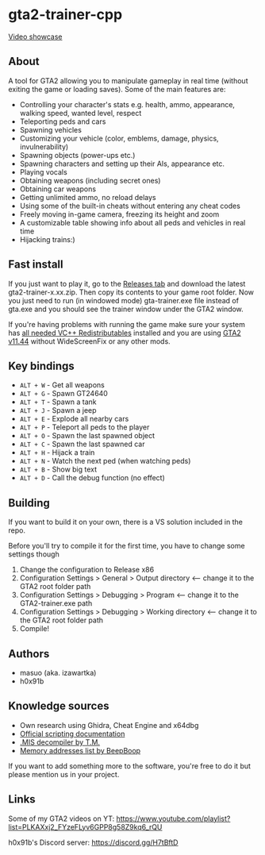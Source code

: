 # gta2-trainer-cpp

[Video showcase](https://www.youtube.com/watch?v=uAMWq2xMrv0)

## About
A tool for GTA2 allowing you to manipulate gameplay in real time (without exiting the game or loading saves). 
Some of the main features are:
- Controlling your character's stats e.g. health, ammo, appearance, walking speed, wanted level, respect
- Teleporting peds and cars
- Spawning vehicles
- Customizing your vehicle (color, emblems, damage, physics, invulnerability)
- Spawning objects (power-ups etc.)
- Spawning characters and setting up their AIs, appearance etc.
- Playing vocals
- Obtaining weapons (including secret ones)
- Obtaining car weapons
- Getting unlimited ammo, no reload delays
- Using some of the built-in cheats without entering any cheat codes
- Freely moving in-game camera, freezing its height and zoom
- A customizable table showing info about all peds and vehicles in real time
- Hijacking trains:)

## Fast install
If you just want to play it, go to the [Releases tab](https://github.com/izawartka/gta2-trainer-cpp/releases) and download
the latest gta2-trainer-x.xx.zip. Then copy its contents to your game root folder. Now you just need to run (in windowed mode)
gta-trainer.exe file instead of gta.exe and you should see the trainer window under the GTA2 window.

If you're having problems with running the game make sure your system has [all needed VC++ Redistributables](https://www.techpowerup.com/download/visual-c-redistributable-runtime-package-all-in-one/) installed and you are using [GTA2 v11.44](https://gtamp.com/gta2/) without WideScreenFix or any other mods.

## Key bindings
- `ALT + W` - Get all weapons
- `ALT + G` - Spawn GT24640
- `ALT + T` - Spawn a tank
- `ALT + J` - Spawn a jeep
- `ALT + E` - Explode all nearby cars
- `ALT + P` - Teleport all peds to the player
- `ALT + O` - Spawn the last spawned object
- `ALT + C` - Spawn the last spawned car
- `ALT + H` - Hijack a train
- `ALT + N` - Watch the next ped (when watching peds)
- `ALT + B` - Show big text
- `ALT + D` - Call the debug function (no effect)

## Building
If you want to build it on your own, there is a VS solution included in the repo.

Before you'll try to compile it for the first time, you have to change some settings though
1. Change the configuration to Release x86
2. Configuration Settings > General > Output directory <-- change it to the GTA2 root folder path
3. Configuration Settings > Debugging > Program <-- change it to the GTA2-trainer.exe path
4. Configuration Settings > Debugging > Working directory <-- change it to the GTA2 root folder path
5. Compile!

## Authors
- masuo (aka. izawartka)
- h0x91b

## Knowledge sources
- Own research using Ghidra, Cheat Engine and x64dbg
- [Official scripting documentation](https://gtamp.com/GTA2/gta2script.7z)
- [.MIS decompiler by T.M.](https://gtamp.com/forum/viewtopic.php?f=4&t=447)
- [Memory addresses list by BeepBoop](https://gtamp.com/forum/viewtopic.php?t=1123)

If you want to add something more to the software, you're free to do it but please mention us in your project.

## Links
Some of my GTA2 videos on YT:
https://www.youtube.com/playlist?list=PLKAXxj2_FYzeFLyv6GPP8g58Z9kq6_rQU

h0x91b's Discord server:
https://discord.gg/H7tBftD
